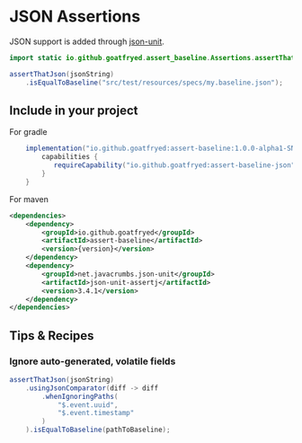 # JSON Assertions
JSON support is added through [json-unit](https://github.com/lukas-krecan/JsonUnit).

```java
import static io.github.goatfryed.assert_baseline.Assertions.assertThatJson;

assertThatJson(jsonString)
    .isEqualToBaseline("src/test/resources/specs/my.baseline.json");
```

## Include in your project
For gradle
```groovy
    implementation("io.github.goatfryed:assert-baseline:1.0.0-alpha1-SNAPSHOT") {
        capabilities {
           requireCapability("io.github.goatfryed:assert-baseline-json")
        }
    }
```

For maven
````xml
<dependencies>
    <dependency>
        <groupId>io.github.goatfryed</groupId>
        <artifactId>assert-baseline</artifactId>
        <version>{version}</version>
    </dependency>
    <dependency>
        <groupId>net.javacrumbs.json-unit</groupId>
        <artifactId>json-unit-assertj</artifactId>
        <version>3.4.1</version>
    </dependency>
</dependencies>
````

## Tips & Recipes
### Ignore auto-generated, volatile fields
```java
assertThatJson(jsonString)
    .usingJsonComparator(diff -> diff
        .whenIgnoringPaths(
            "$.event.uuid",
            "$.event.timestamp"
        )
    ).isEqualToBaseline(pathToBaseline);
```
